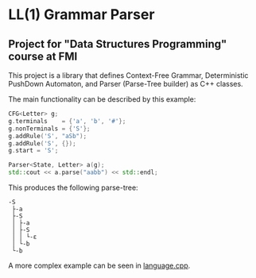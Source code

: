 # LL(1) Grammar Parser
## Project for "Data Structures Programming" course at FMI

This project is a library that defines Context-Free Grammar, Deterministic PushDown Automaton, and Parser (Parse-Tree builder) as C++ classes.

The main functionality can be described by this example:
```cpp
CFG<Letter> g;
g.terminals	   = {'a', 'b', '#'};
g.nonTerminals = {'S'};
g.addRule('S', "aSb");
g.addRule('S', {});
g.start = 'S';

Parser<State, Letter> a(g);
std::cout << a.parse("aabb") << std::endl;
```
This produces the following parse-tree:
```
-S
 ├-a
 ├-S
 │ ├-a
 │ ├-S
 │ │ └-ε
 │ └-b
 └-b
```
A more complex example can be seen in [language.cpp](https://github.com/BorisVassilev1/sdp_2023/blob/master/DPDA/language.cpp).

